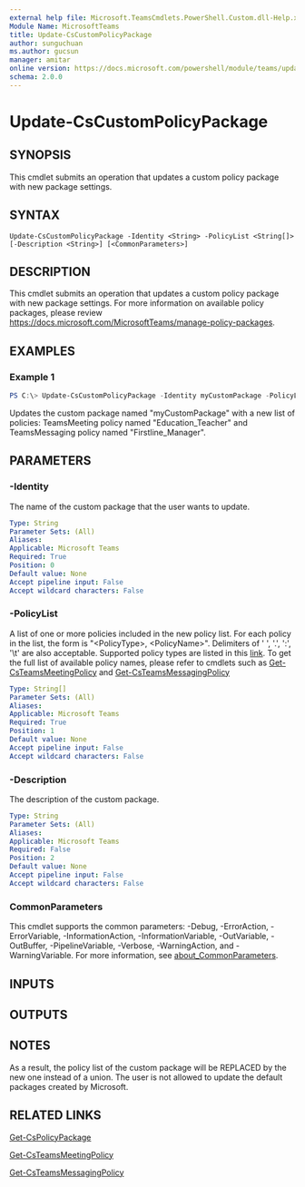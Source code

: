 ```yaml
---
external help file: Microsoft.TeamsCmdlets.PowerShell.Custom.dll-Help.xml
Module Name: MicrosoftTeams
title: Update-CsCustomPolicyPackage
author: sunguchuan
ms.author: gucsun
manager: amitar
online version: https://docs.microsoft.com/powershell/module/teams/update-CsCustomPolicyPackage
schema: 2.0.0
---
```


# Update-CsCustomPolicyPackage

## SYNOPSIS
This cmdlet submits an operation that updates a custom policy package with new package settings.

## SYNTAX

```
Update-CsCustomPolicyPackage -Identity <String> -PolicyList <String[]> [-Description <String>] [<CommonParameters>]
```

## DESCRIPTION

This cmdlet submits an operation that updates a custom policy package with new package settings. For more information on available policy packages, please review https://docs.microsoft.com/MicrosoftTeams/manage-policy-packages.

## EXAMPLES

### Example 1
```powershell
PS C:\> Update-CsCustomPolicyPackage -Identity myCustomPackage -PolicyList "TeamsMeetingPolicy, Education_Teacher" , "TeamsMessagingPolicy, Firstline_Manager"
```

Updates the custom package named "myCustomPackage" with a new list of policies: TeamsMeeting policy named "Education_Teacher" and TeamsMessaging policy named "Firstline_Manager".

## PARAMETERS

### -Identity

The name of the custom package that the user wants to update.

```yaml
Type: String
Parameter Sets: (All)
Aliases:
Applicable: Microsoft Teams
Required: True
Position: 0
Default value: None
Accept pipeline input: False
Accept wildcard characters: False
```

### -PolicyList

A list of one or more policies included in the new policy list. For each policy in the list, the form is "\<PolicyType\>, \<PolicyName\>". Delimiters of ' ', '.', ':', '\t' are also acceptable. Supported policy types are listed in this [link](https://docs.microsoft.com/en-us/MicrosoftTeams/manage-policy-packages#supported-policy-types). To get the full list of available policy names, please refer to cmdlets such as [Get-CsTeamsMeetingPolicy](https://docs.microsoft.com/en-us/powershell/module/skype/get-csteamsmeetingpolicy) and [Get-CsTeamsMessagingPolicy](https://docs.microsoft.com/en-us/powershell/module/skype/get-csteamsmessagingpolicy)

```yaml
Type: String[]
Parameter Sets: (All)
Aliases:
Applicable: Microsoft Teams
Required: True
Position: 1
Default value: None
Accept pipeline input: False
Accept wildcard characters: False
```

### -Description

The description of the custom package.

```yaml
Type: String
Parameter Sets: (All)
Aliases:
Applicable: Microsoft Teams
Required: False
Position: 2
Default value: None
Accept pipeline input: False
Accept wildcard characters: False
```

### CommonParameters
This cmdlet supports the common parameters: -Debug, -ErrorAction, -ErrorVariable, -InformationAction, -InformationVariable, -OutVariable, -OutBuffer, -PipelineVariable, -Verbose, -WarningAction, and -WarningVariable. For more information, see [about_CommonParameters](https://go.microsoft.com/fwlink/?LinkID=113216).

## INPUTS

## OUTPUTS

## NOTES
As a result, the policy list of the custom package will be REPLACED by the new one instead of a union. The user is not allowed to update the default packages created by Microsoft. 

## RELATED LINKS

[Get-CsPolicyPackage](Get-CsPolicyPackage.md)

[Get-CsTeamsMeetingPolicy](https://docs.microsoft.com/en-us/powershell/module/skype/get-csteamsmeetingpolicy)

[Get-CsTeamsMessagingPolicy](https://docs.microsoft.com/en-us/powershell/module/skype/get-csteamsmessagingpolicy)
